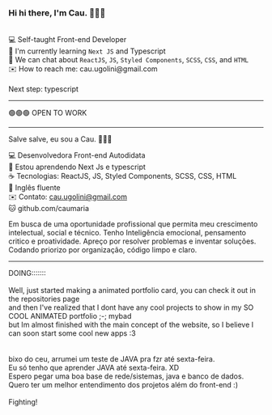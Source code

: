 <h3>Hi hi there, I'm Cau. 🙋🏻‍♀️</h3> 
<br>
💻 Self-taught Front-end Developer <br>
🌱 I'm currently learning <code>Next JS</code> and Typescript<br>
💬 We can chat about <code>ReactJS</code>, <code>JS</code>, <code>Styled Components</code>, <code>SCSS</code>, <code>CSS</code>, and <code>HTML</code> <br>
✉️ How to reach me: cau.ugolini@gmail.com <br>
<br>
Next step: typescript
<br>
<hr>
  
🟢🟢🟢 OPEN TO WORK

<hr>

Salve salve, eu sou a Cau. 🙋🏻‍♀️

💻 Desenvolvedora Front-end Autodidata <br>
🌱 Estou aprendendo Next Js e typescript <br>
☕ Tecnologias: ReactJS, JS, Styled Components, SCSS, CSS, HTML <br>
💬 Inglês fluente <br>
✉️ Contato: cau.ugolini@gmail.com <br>
🐱 github.com/caumaria <br>

Em busca de uma oportunidade profissional que permita meu crescimento intelectual, social e técnico.
Tenho Inteligência emocional, pensamento critico e proatividade. Apreço por resolver problemas e inventar soluções. <br>
Codando priorizo por organização, código limpo e claro.
<br>
 
  
<hr>
DOING:::::::<br>
<br>
Well, just started making a animated portfolio card, you can check it out in the repositories page<br>
and then I've realized that I dont have any cool projects to show in my SO COOL ANIMATED portfolio ;-; mybad <br>
but Im almost finished with the main concept of the website, so I believe I can soon start some cool new apps :3 <br>
<br>
<br>
bixo do ceu, arrumei um teste de JAVA pra fzr até sexta-feira.<br>
Eu só tenho que aprender JAVA até sexta-feira. XD <br>
Espero pegar uma boa base de rede/sistemas, java e banco de dados. Quero ter um melhor entendimento dos projetos além do front-end :) <br>




<br>
Fighting! 




